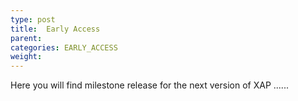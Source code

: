 ```yaml
---
type: post
title:  Early Access
parent:
categories: EARLY_ACCESS
weight:
---
```


Here you will find milestone release for the next version of XAP ......


